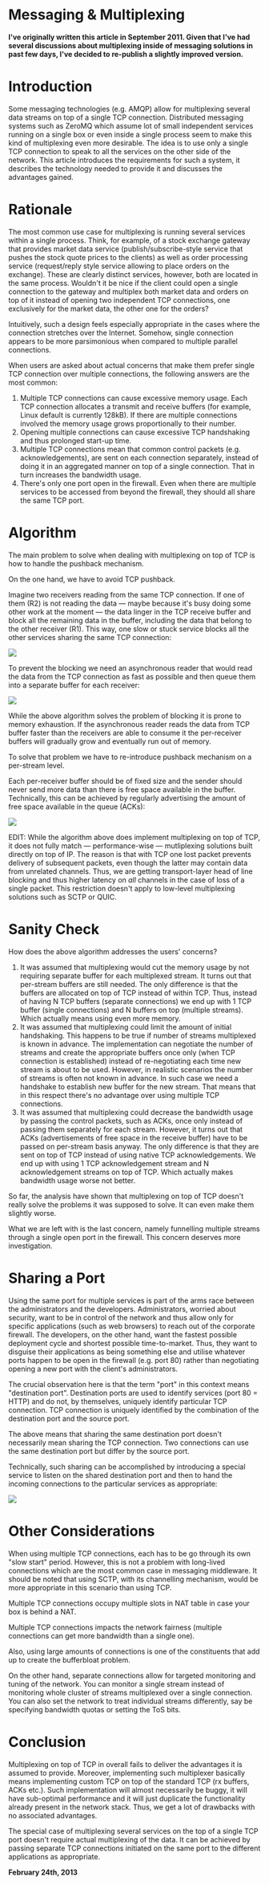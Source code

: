 # Messaging & Multiplexing



**I've originally written this article in September 2011. Given that I've had several discussions about multiplexing inside of messaging solutions in past few days, I've decided to re-publish a slightly improved version.**

Introduction
============

Some messaging technologies (e.g. AMQP) allow for multiplexing several data streams on top of a single TCP connection. Distributed messaging systems such as ZeroMQ which assume lot of small independent services running on a single box or even inside a single process seem to make this kind of multiplexing even more desirable. The idea is to use only a single TCP connection to speak to all the services on the other side of the network. This article introduces the requirements for such a system, it describes the technology needed to provide it and discusses the advantages gained.

Rationale
=========

The most common use case for multiplexing is running several services within a single process. Think, for example, of a stock exchange gateway that provides market data service (publish/subscribe-style service that pushes the stock quote prices to the clients) as well as order processing service (request/reply style service allowing to place orders on the exchange). These are clearly distinct services, however, both are located in the same process. Wouldn't it be nice if the client could open a single connection to the gateway and multiplex both market data and orders on top of it instead of opening two independent TCP connections, one exclusively for the market data, the other one for the orders?

Intuitively, such a design feels especially appropriate in the cases where the connection stretches over the Internet. Somehow, single connection appears to be more parsimonious when compared to multiple parallel connections.

When users are asked about actual concerns that make them prefer single TCP connection over multiple connections, the following answers are the most common:

1.  Multiple TCP connections can cause excessive memory usage. Each TCP connection allocates a transmit and receive buffers (for example, Linux default is currently 128kB). If there are multiple connections involved the memory usage grows proportionally to their number.
2.  Opening multiple connections can cause excessive TCP handshaking and thus prolonged start-up time.
3.  Multiple TCP connections mean that common control packets (e.g. acknowledgements), are sent on each connection separately, instead of doing it in an aggregated manner on top of a single connection. That in turn increases the bandwidth usage.
4.  There's only one port open in the firewall. Even when there are multiple services to be accessed from beyond the firewall, they should all share the same TCP port.

Algorithm
=========

The main problem to solve when dealing with multiplexing on top of TCP is how to handle the pushback mechanism.

On the one hand, we have to avoid TCP pushback.

Imagine two receivers reading from the same TCP connection. If one of them (R2) is not reading the data — maybe because it's busy doing some other work at the moment — the data linger in the TCP receive buffer and block all the remaining data in the buffer, including the data that belong to the other receiver (R1). This way, one slow or stuck service blocks all the other services sharing the same TCP connection:

<img class="old" src="multiplexing1.png">

To prevent the blocking we need an asynchronous reader that would read the data from the TCP connection as fast as possible and then queue them into a separate buffer for each receiver:

<img class="old" src="multiplexing2.png">

While the above algorithm solves the problem of blocking it is prone to memory exhaustion. If the asynchronous reader reads the data from TCP buffer faster than the receivers are able to consume it the per-receiver buffers will gradually grow and eventually run out of memory.

To solve that problem we have to re-introduce pushback mechanism on a per-stream level.

Each per-receiver buffer should be of fixed size and the sender should never send more data than there is free space available in the buffer. Technically, this can be achieved by regularly advertising the amount of free space available in the queue (ACKs):

<img class="old" src="multiplexing3.png">

EDIT: While the algorithm above does implement multiplexing on top of TCP, it does not fully match — performance-wise — mutliplexing solutions built directly on top of IP. The reason is that with TCP one lost packet prevents delivery of subsequent packets, even though the latter may contain data from unrelated channels. Thus, we are getting transport-layer head of line blocking and thus higher latency on _all_ channels in the case of loss of a single packet. This restriction doesn't apply to low-level multiplexing solutions such as SCTP or QUIC.

Sanity Check
============

How does the above algorithm addresses the users' concerns?

1.  It was assumed that multiplexing would cut the memory usage by not requiring separate buffer for each multiplexed stream. It turns out that per-stream buffers are still needed. The only difference is that the buffers are allocated on top of TCP instead of within TCP. Thus, instead of having N TCP buffers (separate connections) we end up with 1 TCP buffer (single connections) and N buffers on top (multiple streams). Which actually means using even more memory.
2.  It was assumed that multiplexing could limit the amount of initial handshaking. This happens to be true if number of streams multiplexed is known in advance. The implementation can negotiate the number of streams and create the appropriate buffers once only (when TCP connection is established) instead of re-negotiating each time new stream is about to be used. However, in realistic scenarios the number of streams is often not known in advance. In such case we need a handshake to establish new buffer for the new stream. That means that in this respect there's no advantage over using multiple TCP connections.
3.  It was assumed that multiplexing could decrease the bandwidth usage by passing the control packets, such as ACKs, once only instead of passing them separately for each stream. However, it turns out that ACKs (advertisements of free space in the receive buffer) have to be passed on per-stream basis anyway. The only difference is that they are sent on top of TCP instead of using native TCP acknowledgements. We end up with using 1 TCP acknowledgement stream and N acknowledgement streams on top of TCP. Which actually makes bandwidth usage worse not better.

So far, the analysis have shown that multiplexing on top of TCP doesn't really solve the problems it was supposed to solve. It can even make them slightly worse.

What we are left with is the last concern, namely funnelling multiple streams through a single open port in the firewall. This concern deserves more investigation.

Sharing a Port
==============

Using the same port for multiple services is part of the arms race between the administrators and the developers. Administrators, worried about security, want to be in control of the network and thus allow only for specific applications (such as web browsers) to reach out of the corporate firewall. The developers, on the other hand, want the fastest possible deployment cycle and shortest possible time-to-market. Thus, they want to disguise their applications as being something else and utilise whatever ports happen to be open in the firewall (e.g. port 80) rather than negotiating opening a new port with the client's administrators.

The crucial observation here is that the term "port" in this context means "destination port". Destination ports are used to identify services (port 80 = HTTP) and do not, by themselves, uniquely identify particular TCP connection. TCP connection is uniquely identified by the combination of the destination port and the source port.

The above means that sharing the same destination port doesn't necessarily mean sharing the TCP connection. Two connections can use the same destination port but differ by the source port.

Technically, such sharing can be accomplished by introducing a special service to listen on the shared destination port and then to hand the incoming connections to the particular services as appropriate:

<img class="old" src="multiplexing4.png">

Other Considerations
====================

When using multiple TCP connections, each has to be go through its own "slow start" period. However, this is not a problem with long-lived connections which are the most common case in messaging middleware. It should be noted that using SCTP, with its channelling mechanism, would be more appropriate in this scenario than using TCP.

Multiple TCP connections occupy multiple slots in NAT table in case your box is behind a NAT.

Multiple TCP connections impacts the network fairness (multiple connections can get more bandwidth than a single one).

Also, using large amounts of connections is one of the constituents that add up to create the bufferbloat problem.

On the other hand, separate connections allow for targeted monitoring and tuning of the network. You can monitor a single stream instead of monitoring whole cluster of streams multiplexed over a single connection. You can also set the network to treat individual streams differently, say be specifying bandwidth quotas or setting the ToS bits.

Conclusion
==========

Multiplexing on top of TCP in overall fails to deliver the advantages it is assumed to provide. Moreover, implementing such multiplexer basically means implementing custom TCP on top of the standard TCP (rx buffers, ACKs etc.). Such implementation will almost necessarily be buggy, it will have sub-optimal performance and it will just duplicate the functionality already present in the network stack. Thus, we get a lot of drawbacks with no associated advantages.

The special case of multiplexing several services on the top of a single TCP port doesn't require actual multiplexing of the data. It can be achieved by passing separate TCP connections initiated on the same port to the different applications as appropriate.

**February 24th, 2013**
